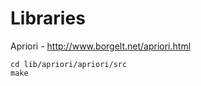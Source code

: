 Libraries
=========

Apriori - http://www.borgelt.net/apriori.html

    cd lib/apriori/apriori/src
    make

